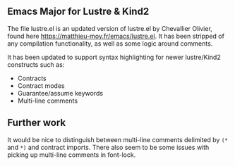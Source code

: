 ## Emacs Major for Lustre & Kind2

The file lustre.el is an updated version of lustre.el by Chevallier Olivier, found here https://matthieu-moy.fr/emacs/lustre.el. It has been stripped of any compilation functionality, as well
as some logic around comments.

It has been updated to support syntax highlighting for newer lustre/Kind2 constructs such as:
- Contracts
- Contract modes
- Guarantee/assume keywords
- Multi-line comments


## Further work

It would be nice to distinguish between multi-line comments delimited by `(*` and `*)` and
contract imports. There also seem to be some issues with picking up multi-line comments in font-lock.

